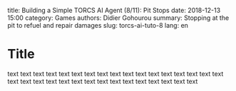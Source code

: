 title: Building a Simple TORCS AI Agent (8/11): Pit Stops
date: 2018-12-13 15:00
category: Games
authors: Didier Gohourou
summary: Stopping at the pit to refuel and repair damages
slug: torcs-ai-tuto-8
lang: en


# Title

text text text text text text text text text text text text text text text text
 text text text text text text text text text text text text text text text text

